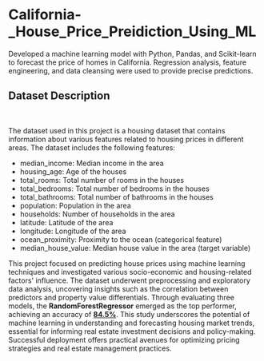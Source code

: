 # California-_House_Price_Preidiction_Using_ML
Developed a machine learning model with Python, Pandas, and Scikit-learn to forecast the price of homes in California. Regression analysis, feature engineering, and data cleansing were used to provide precise predictions.<br>

<h2>Dataset Description</h2><br>

The dataset used in this project is a housing dataset that contains information about various features related to housing prices in different areas. The dataset includes the following features:<br>
- median_income: Median income in the area<br>
- housing_age: Age of the houses<br>
- total_rooms: Total number of rooms in the houses<br>
- total_bedrooms: Total number of bedrooms in the houses<br>
- total_bathrooms: Total number of bathrooms in the houses<br>
- population: Population in the area<br>
- households: Number of households in the area<br>
- latitude: Latitude of the area<br>
- longitude: Longitude of the area<br>
- ocean_proximity: Proximity to the ocean (categorical feature)<br>
- median_house_value: Median house value in the area (target variable)<br>

This project focused on predicting house prices using machine learning techniques and investigated various socio-economic and housing-related factors' influence. The dataset underwent preprocessing and exploratory data analysis, uncovering insights such as the correlation between predictors and property value differentials. Through evaluating three models, the <b>RandomForestRegressor</b> emerged as the top performer, achieving an accuracy of <u><b>84.5%</b></u>. This study underscores the potential of machine learning in understanding and forecasting housing market trends, essential for informing real estate investment decisions and policy-making. Successful deployment offers practical avenues for optimizing pricing strategies and real estate management practices.
